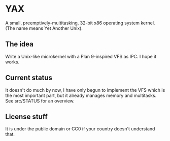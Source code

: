 # YAX
A small, preemptively-multitasking, 32-bit x86 operating system kernel.
(The name means Yet Another Unix).
## The idea
Write a Unix-like microkernel with a Plan 9-inspired VFS as IPC.
I hope it works.
## Current status
It doesn't do much by now, I have only begun to implement the VFS which is the
most important part, but it already manages memory and multitasks.
See src/STATUS for an overview.
## License stuff
It is under the public domain or CC0 if your country doesn't understand that.

